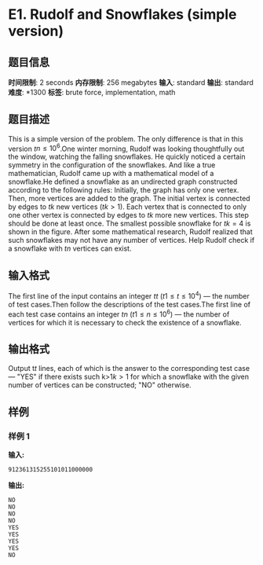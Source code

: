 # E1. Rudolf and Snowflakes (simple version)

## 题目信息

**时间限制**: 2 seconds
**内存限制**: 256 megabytes
**输入**: standard
**输出**: standard
**难度**: *1300
**标签**: brute force, implementation, math

## 题目描述

This is a simple version of the problem. The only difference is that in this version $t$$n \le 10^6$.One winter morning, Rudolf was looking thoughtfully out the window, watching the falling snowflakes. He quickly noticed a certain symmetry in the configuration of the snowflakes. And like a true mathematician, Rudolf came up with a mathematical model of a snowflake.He defined a snowflake as an undirected graph constructed according to the following rules: Initially, the graph has only one vertex. Then, more vertices are added to the graph. The initial vertex is connected by edges to $t$$k$ new vertices ($t$$k > 1$). Each vertex that is connected to only one other vertex is connected by edges to $t$$k$ more new vertices. This step should be done at least once. The smallest possible snowflake for $t$$k = 4$ is shown in the figure. After some mathematical research, Rudolf realized that such snowflakes may not have any number of vertices. Help Rudolf check if a snowflake with $t$$n$ vertices can exist.

## 输入格式

The first line of the input contains an integer $t$$t$ ($t$$1 \le t \le 10^4$) — the number of test cases.Then follow the descriptions of the test cases.The first line of each test case contains an integer $t$$n$ ($t$$1 \le n \le 10^6$) — the number of vertices for which it is necessary to check the existence of a snowflake.

## 输出格式

Output t$t$ lines, each of which is the answer to the corresponding test case — "YES" if there exists such k>1$k > 1$ for which a snowflake with the given number of vertices can be constructed; "NO" otherwise.

## 样例

### 样例 1

**输入:**
```
912361315255101011000000
```

**输出:**
```
NO
NO
NO
NO
YES
YES
YES
YES
NO
```

